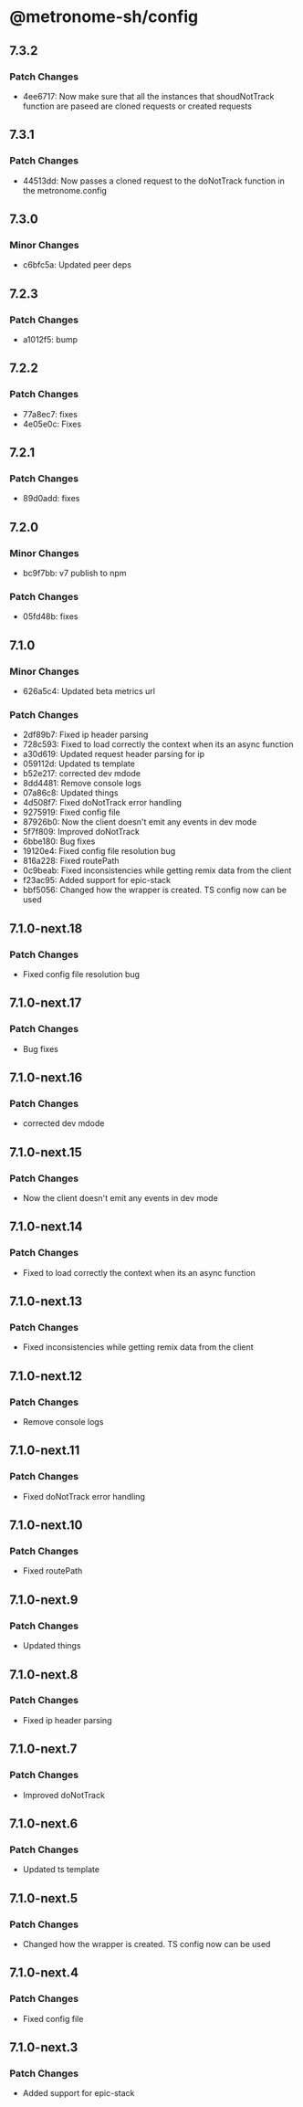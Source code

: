 # @metronome-sh/config

## 7.3.2

### Patch Changes

- 4ee6717: Now make sure that all the instances that shoudNotTrack function are paseed are cloned requests or created requests

## 7.3.1

### Patch Changes

- 44513dd: Now passes a cloned request to the doNotTrack function in the metronome.config

## 7.3.0

### Minor Changes

- c6bfc5a: Updated peer deps

## 7.2.3

### Patch Changes

- a1012f5: bump

## 7.2.2

### Patch Changes

- 77a8ec7: fixes
- 4e05e0c: Fixes

## 7.2.1

### Patch Changes

- 89d0add: fixes

## 7.2.0

### Minor Changes

- bc9f7bb: v7 publish to npm

### Patch Changes

- 05fd48b: fixes

## 7.1.0

### Minor Changes

- 626a5c4: Updated beta metrics url

### Patch Changes

- 2df89b7: Fixed ip header parsing
- 728c593: Fixed to load correctly the context when its an async function
- a30d619: Updated request header parsing for ip
- 059112d: Updated ts template
- b52e217: corrected dev mdode
- 8dd4481: Remove console logs
- 07a86c8: Updated things
- 4d508f7: Fixed doNotTrack error handling
- 9275919: Fixed config file
- 87926b0: Now the client doesn't emit any events in dev mode
- 5f7f809: Improved doNotTrack
- 6bbe180: Bug fixes
- 19120e4: Fixed config file resolution bug
- 816a228: Fixed routePath
- 0c9beab: Fixed inconsistencies while getting remix data from the client
- f23ac95: Added support for epic-stack
- bbf5056: Changed how the wrapper is created. TS config now can be used

## 7.1.0-next.18

### Patch Changes

- Fixed config file resolution bug

## 7.1.0-next.17

### Patch Changes

- Bug fixes

## 7.1.0-next.16

### Patch Changes

- corrected dev mdode

## 7.1.0-next.15

### Patch Changes

- Now the client doesn't emit any events in dev mode

## 7.1.0-next.14

### Patch Changes

- Fixed to load correctly the context when its an async function

## 7.1.0-next.13

### Patch Changes

- Fixed inconsistencies while getting remix data from the client

## 7.1.0-next.12

### Patch Changes

- Remove console logs

## 7.1.0-next.11

### Patch Changes

- Fixed doNotTrack error handling

## 7.1.0-next.10

### Patch Changes

- Fixed routePath

## 7.1.0-next.9

### Patch Changes

- Updated things

## 7.1.0-next.8

### Patch Changes

- Fixed ip header parsing

## 7.1.0-next.7

### Patch Changes

- Improved doNotTrack

## 7.1.0-next.6

### Patch Changes

- Updated ts template

## 7.1.0-next.5

### Patch Changes

- Changed how the wrapper is created. TS config now can be used

## 7.1.0-next.4

### Patch Changes

- Fixed config file

## 7.1.0-next.3

### Patch Changes

- Added support for epic-stack
